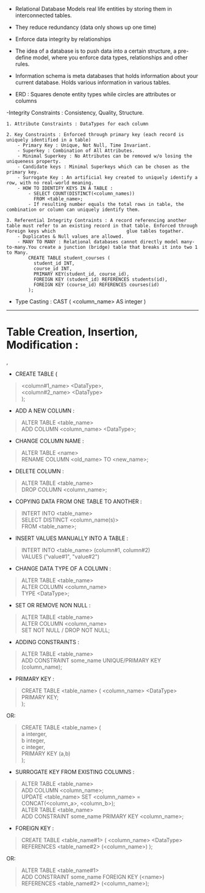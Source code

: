 
- Relational Database Models real life entities by storing them in interconnected tables.
- They reduce redundancy (data only shows up one time)
- Enforce data integrity by relationships
- The idea of a database is to push data into a certain structure, a pre-define model, where you enforce data types, relationships and other rules.

- Information schema is meta databases that holds information about your current database. Holds various information in various tables.

- ERD : Squares denote entity types while circles are attributes or columns


-Integrity Constraints : Consistency, Quality, Structure.

	1. Attribute Constraints : DataTypes for each column

	2. Key Constraints : Enforced through primary key (each record is uniquely identified in a table)
		- Primary Key : Unique, Not Null, Time Invariant.
		- Superkey : Combination of All Attributes.
		- Minimal Superkey : No Attributes can be removed w/o losing the uniqueness property.
		- Candidate keys : Minimal Superkeys which can be chosen as the primary key.
		- Surrogate Key : An artificial key created to uniquely identify a row, with no real-world meaning.
		- HOW TO IDENTIFY KEYS IN A TABLE :
			- SELECT COUNT(DISTINCT(<column_names)) 
			  FROM <table_name>;
			- If resulting number equals the total rows in table, the combination or column can uniquely identify them.

	3. Referential Integrity Contraints : A record referencing another table must refer to an existing record in that table. Enforced through Foreign keys which 					      glue tables togather.
		- Duplicates & Null values are allowed.
		- MANY TO MANY : Relational databases cannot directly model many-to-many.You create a junction (bridge) table that breaks it into two 1 to Many.
			CREATE TABLE student_courses (
			  student_id INT,
			  course_id INT,
			  PRIMARY KEY(student_id, course_id),
			  FOREIGN KEY (student_id) REFERENCES students(id),
			  FOREIGN KEY (course_id) REFERENCES courses(id)
			);
			


- Type Casting : CAST ( <column_name> AS integer )

--- 

#  Table Creation, Insertion, Modification :
,
- CREATE TABLE <name> (
>	<column#1_name> \<DataType>,  
	<column#2_name> \<DataType>  
  );

- ADD A NEW COLUMN :
	
>	ALTER TABLE \<table_name>  
	ADD COLUMN \<column_name> \<DataType>;

- CHANGE COLUMN NAME : 

>	ALTER TABLE \<name>  
	RENAME COLUMN \<old_name> TO \<new_name>;

- DELETE COLUMN : 

>	ALTER TABLE \<table_name>  
	DROP COLUMN \<column_name>;

- COPYING DATA FROM ONE TABLE TO ANOTHER :

>	INTERT INTO \<table_name>  
>	SELECT DISTINCT \<column_name(s)>  
>	FROM \<table_name>;  

- INSERT VALUES MANUALLY INTO A TABLE :
	
>	INTERT INTO <table_name> (column#1, column#2)  
	VALUES ("value#1", "value#2")

- CHANGE DATA TYPE OF A COLUMN : 
	
>	ALTER TABLE \<table_name>  
>	ALTER COLUMN \<column_name>  
>	TYPE \<DataType>;    

- SET OR REMOVE NON NULL :

>	ALTER TABLE \<table_name>  
	ALTER COLUMN \<column_name>  
	SET NOT NULL / DROP NOT NULL;

- ADDING CONSTRAINTS :

>	ALTER TABLE <table_name>  
	ADD CONSTRAINT some_name UNIQUE/PRIMARY KEY (column_name);

- PRIMARY KEY : 

>	CREATE TABLE \<table_name> (
		\<column_name> \<DataType> PRIMARY KEY;  
	);

OR:
	
> CREATE TABLE \<table_name> (  
		a interger,  
		b integer,  
		c integer,  
		PRIMARY KEY (a,b)  
	);
	
- SURROGATE KEY FROM EXISTING COLUMNS :

>	ALTER TABLE \<table_name>  
	ADD COLUMN \<column_name>;  
>   UPDATE \<table_name>
> 	SET \<column_name>  = CONCAT(\<column_a>, \<column_b>);  
	ALTER TABLE \<table_name>  
	ADD CONSTRAINT some_name PRIMARY KEY \<column_name>;

- FOREIGN KEY : 

>	CREATE TABLE \<table_name#1> (
		\<column_name> \<DataType> REFERENCES \<table_name#2> (\<column_name>)
	);

OR:
	
>	ALTER TABLE <table_name#1>  
	ADD CONSTRAINT some_name FOREIGN KEY (\<name>) REFERENCES \<table_name#2> (\<column_name>);










